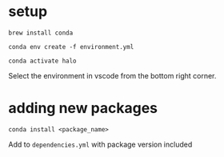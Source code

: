 # setup

`brew install conda`

`conda env create -f environment.yml`

`conda activate halo`

Select the environment in vscode from the bottom right corner.

# adding new packages

`conda install <package_name>`

Add to `dependencies.yml` with package version included